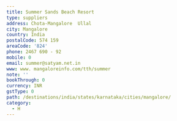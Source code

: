 ```yaml
---
title: Summer Sands Beach Resort
type: suppliers
address: Chota-Mangalore  Ullal
city: Mangalore
country: India
postalCode: 574 159
areaCode: '824'
phone: 2467 690 - 92
mobile: 0
email: summer@satyam.net.in
www: www. mangaloreinfo.com/tth/summer
note: ''
bookThrough: 0
currency: INR
gstType: 0
path: /destinations/india/states/karnataka/cities/mangalore/
category:
  - H
---
```


